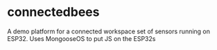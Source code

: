 # connectedbees
A demo platform for a connected workspace set of sensors running on ESP32. Uses MongooseOS to put JS on the ESP32s
